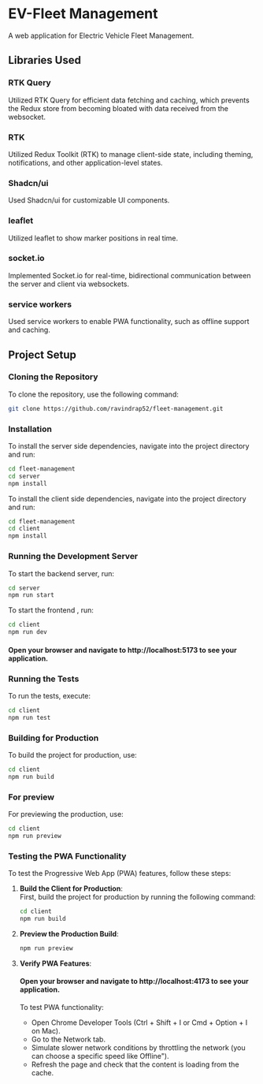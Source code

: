 # EV-Fleet Management

A web application for Electric Vehicle Fleet Management.

## Libraries Used

### RTK Query

Utilized RTK Query for efficient data fetching and caching, which prevents the Redux store from becoming bloated with data received from the websocket.

### RTK

Utilized Redux Toolkit (RTK) to manage client-side state, including theming, notifications, and other application-level states.

### Shadcn/ui

Used Shadcn/ui for customizable UI components.

### leaflet

Utilized leaflet to show marker positions in real time.

### socket.io

Implemented Socket.io for real-time, bidirectional communication between the server and client via websockets.

### service workers

Used service workers to enable PWA functionality, such as offline support and caching.


## Project Setup

### Cloning the Repository

To clone the repository, use the following command:

```bash
git clone https://github.com/ravindrap52/fleet-management.git
```

### Installation

To install the server side dependencies, navigate into the project directory and run:

```bash
cd fleet-management
cd server
npm install
```

To install the client side dependencies, navigate into the project directory and run:

```bash
cd fleet-management
cd client
npm install
```

### Running the Development Server

To start the backend server, run:

```bash
cd server
npm run start
```
To start the frontend , run:

```bash
cd client
npm run dev
```
#### Open your browser and navigate to http://localhost:5173 to see your application.

### Running the Tests

To run the tests, execute:

```bash
cd client
npm run test
```

### Building for Production

To build the project for production, use:

```bash
cd client
npm run build
```

### For preview 

For previewing the production, use:

```bash
cd client
npm run preview
```
### Testing the PWA Functionality

To test the Progressive Web App (PWA) features, follow these steps:

1. **Build the Client for Production**:  
   First, build the project for production by running the following command:

   ```bash
   cd client
   npm run build
   ```
2. **Preview the Production Build**:
    ```bash
   npm run preview
   ```
3. **Verify PWA Features**:
     #### Open your browser and navigate to http://localhost:4173 to see your application.

    To test PWA functionality:

    * Open Chrome Developer Tools (Ctrl + Shift + I or Cmd + Option + I on Mac).
    * Go to the Network tab.
    * Simulate slower network conditions by throttling the network (you can choose a specific speed like Offline").
    * Refresh the page and check that the content is loading from the cache.
